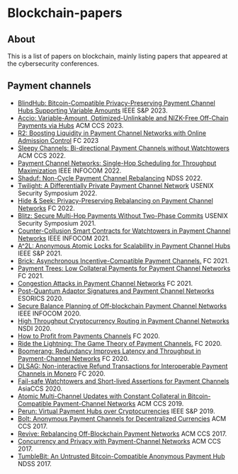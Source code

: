 # Blockchain-papers

## About
This is a list of papers on blockchain, mainly listing papers that appeared at the cybersecurity conferences.

## Payment channels
- [BlindHub: Bitcoin-Compatible Privacy-Preserving Payment Channel Hubs Supporting Variable Amounts](https://ieeexplore.ieee.org/document/10179427) IEEE S&P 2023.
- [Accio: Variable-Amount, Optimized-Unlinkable and NIZK-Free Off-Chain Payments via Hubs](https://dl.acm.org/doi/10.1145/3576915.3616577) ACM CCS 2023.
- [R2: Boosting Liquidity in Payment Channel Networks with Online Admission Control](https://link.springer.com/chapter/10.1007/978-3-031-47754-6_18) FC 2023
- [Sleepy Channels: Bi-directional Payment Channels without Watchtowers](https://dl.acm.org/doi/10.1145/3548606.3559370) ACM CCS 2022.
- [Payment Channel Networks: Single-Hop Scheduling for Throughput Maximization](https://ieeexplore.ieee.org/document/9796862) IEEE INFOCOM 2022.
- [Shaduf: Non-Cycle Payment Channel Rebalancing](https://www.ndss-symposium.org/ndss-paper/auto-draft-254/) NDSS 2022.
- [Twilight: A Differentially Private Payment Channel Network](https://www.usenix.org/conference/usenixsecurity22/presentation/dotan) USENIX Security Symposium 2022.
- [Hide & Seek: Privacy-Preserving Rebalancing on Payment Channel Networks](https://link.springer.com/chapter/10.1007/978-3-031-18283-9_17) FC 2022.
- [Blitz: Secure Multi-Hop Payments Without Two-Phase Commits](https://www.usenix.org/conference/usenixsecurity21/presentation/aumayr) USENIX Security Symposium 2021.
- [Counter-Collusion Smart Contracts for Watchtowers in Payment Channel Networks](https://ieeexplore.ieee.org/document/9488831) IEEE INFOCOM 2021.
- [A^2L: Anonymous Atomic Locks for Scalability in Payment Channel Hubs](https://ieeexplore.ieee.org/document/9519431) IEEE S&P 2021.
- [Brick: Asynchronous Incentive-Compatible Payment Channels.](https://link.springer.com/chapter/10.1007/978-3-662-64331-0_11) FC 2021.
- [Payment Trees: Low Collateral Payments for Payment Channel Networks](https://link.springer.com/chapter/10.1007/978-3-662-64331-0_10) FC 2021.
- [Congestion Attacks in Payment Channel Networks](https://link.springer.com/chapter/10.1007/978-3-662-64331-0_9) FC 2021.
- [Post-Quantum Adaptor Signatures and Payment Channel Networks](https://link.springer.com/chapter/10.1007/978-3-030-59013-0_19) ESORICS 2020.
- [Secure Balance Planning of Off-blockchain Payment Channel Networks](https://ieeexplore.ieee.org/document/9155375) IEEE INFOCOM 2020.
- [High Throughput Cryptocurrency Routing in Payment Channel Networks](https://www.usenix.org/conference/nsdi20/presentation/sivaraman) NSDI 2020.
- [How to Profit from Payments Channels](https://link.springer.com/chapter/10.1007/978-3-030-51280-4_16) FC 2020.
- [Ride the Lightning: The Game Theory of Payment Channels.](https://link.springer.com/chapter/10.1007/978-3-030-51280-4_15) FC 2020.
- [Boomerang: Redundancy Improves Latency and Throughput in Payment-Channel Networks](https://link.springer.com/chapter/10.1007/978-3-030-51280-4_17) FC 2020.
- [DLSAG: Non-interactive Refund Transactions for Interoperable Payment Channels in Monero](https://doi.org/10.1007/978-3-030-51280-4_18) FC 2020.
- [Fail-safe Watchtowers and Short-lived Assertions for Payment Channels](https://dl.acm.org/doi/10.1145/3320269.3384716) AsiaCCS 2020.
- [Atomic Multi-Channel Updates with Constant Collateral in Bitcoin-Compatible Payment-Channel Networks](https://dl.acm.org/doi/10.1145/3319535.3345666) ACM CCS 2019.
- [Perun: Virtual Payment Hubs over Cryptocurrencies](https://ieeexplore.ieee.org/document/8835315) IEEE S&P 2019.
- [Bolt: Anonymous Payment Channels for Decentralized Currencies](https://dl.acm.org/doi/10.1145/3133956.3134093)  ACM CCS 2017.
- [Revive: Rebalancing Off-Blockchain Payment Networks](https://dl.acm.org/doi/10.1145/3133956.3134033) ACM CCS 2017.
- [Concurrency and Privacy with Payment-Channel Networks](https://dl.acm.org/doi/10.1145/3133956.3134096) ACM CCS 2017.
- [TumbleBit: An Untrusted Bitcoin-Compatible Anonymous Payment Hub](https://www.ndss-symposium.org/ndss2017/ndss-2017-programme/tumblebit-untrusted-bitcoin-compatible-anonymous-payment-hub/) NDSS 2017.
